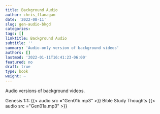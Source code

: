 ```yaml
---
title: Background Audio
author: chris_flanagan
date: '2022-08-11'
slug: gen-audio-bkgd
categories:
tags: []
linktitle: Background Audio
subtitle: ''
summary: 'Audio-only version of background videos'
authors: []
lastmod: '2022-01-11T16:41:23-06:00'
featured: no
draft: true
type: book
weight: ~
---
```

Audio versions of background videos.

Genesis 1:1:  {{< audio src ="Gen01b.mp3" >}}
Bible Study Thoughts {{< audio src ="Gen01a.mp3" >}}


